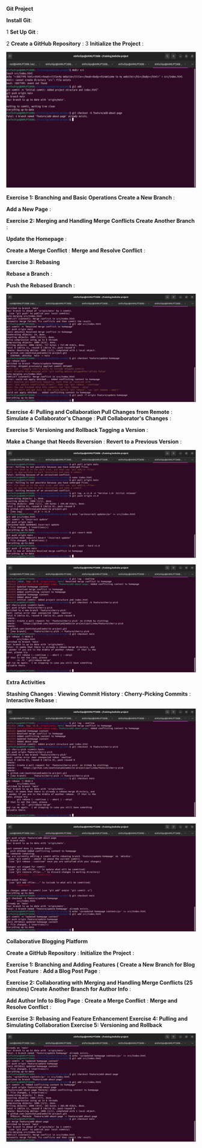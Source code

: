 ﻿**Git Project** 

**Install Git**:

1 **Set Up Git** : 

2 **Create a GitHub Repository** : 3 **Initialize the Project** :

![](Aspose.Words.95348ad5-24fd-406e-a279-26bb49f8fce8.001.png)

**Exercise 1: Branching and Basic Operations Create a New Branch** :

**Add a New Page** :

**Exercise 2: Merging and Handling Merge Conflicts Create Another Branch** :

**Update the Homepage** :

**Create a Merge Conflict** : **Merge and Resolve Conflict** :

**Exercise 3: Rebasing**

**Rebase a Branch** :

**Push the Rebased Branch** :

![](Aspose.Words.95348ad5-24fd-406e-a279-26bb49f8fce8.002.png)

**Exercise 4: Pulling and Collaboration Pull Changes from Remote** : **Simulate a Collaborator's Change** : **Pull Collaborator's Changes** :

**Exercise 5: Versioning and Rollback Tagging a Version** :

**Make a Change that Needs Reversion** : **Revert to a Previous Version** :

![](Aspose.Words.95348ad5-24fd-406e-a279-26bb49f8fce8.003.png)

![ref1]

**Extra Activities** 

**Stashing Changes** : **Viewing Commit History** : **Cherry-Picking Commits** : **Interactive Rebase** :

![ref1]

![](Aspose.Words.95348ad5-24fd-406e-a279-26bb49f8fce8.005.png)

**Collaborative Blogging Platform**

**Create a GitHub Repository** : **Initialize the Project** :

**Exercise 1: Branching and Adding Features ( Create a New Branch for Blog Post Feature** : **Add a Blog Post Page** :

**Exercise 2: Collaborating with Merging and Handling Merge Conflicts (25 minutes) Create Another Branch for Author Info** :

**Add Author Info to Blog Page** : **Create a Merge Conflict** : **Merge and Resolve Conflict** :

**Exercise 3: Rebasing and Feature Enhancement Exercise 4: Pulling and Simulating Collaboration Exercise 5: Versioning and Rollback** 

![](Aspose.Words.95348ad5-24fd-406e-a279-26bb49f8fce8.006.png)

[ref1]: Aspose.Words.95348ad5-24fd-406e-a279-26bb49f8fce8.004.png
